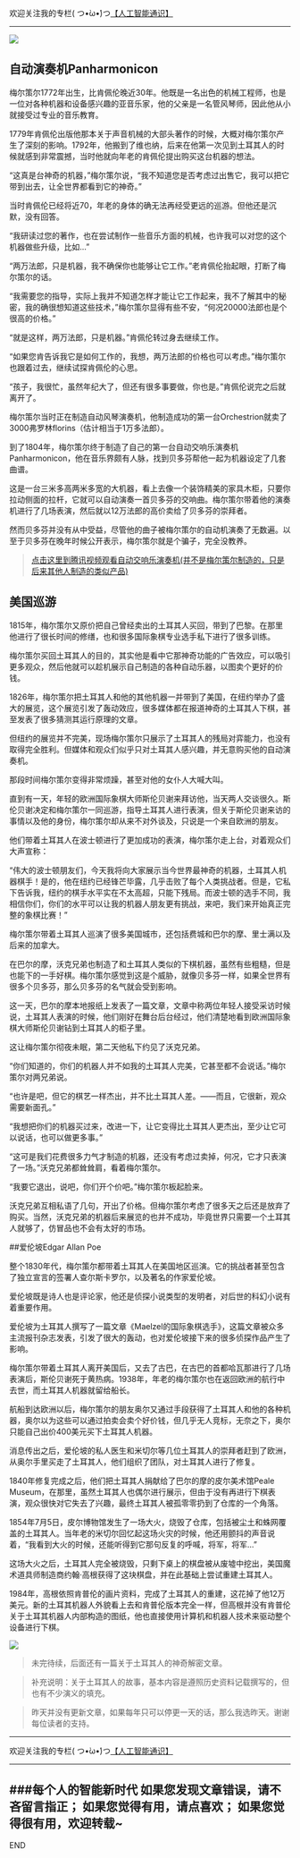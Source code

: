 欢迎关注我的专栏( つ•̀ω•́)つ[【人工智能通识】](https://www.jianshu.com/c/e9a7b7b7024d)

---

![](imgs/4324074-6cb2280025653291.png?imageMogr2/auto-orient/strip%7CimageView2/2/w/1240)

## 自动演奏机Panharmonicon

梅尔策尔1772年出生，比肯佩伦晚近30年。他既是一名出色的机械工程师，也是一位对各种机器和设备感兴趣的亚音乐家，他的父亲是一名管风琴师，因此他从小就接受过专业的音乐教育。

1779年肯佩伦出版他那本关于声音机械的大部头著作的时候，大概对梅尔策尔产生了深刻的影响。1792年，他搬到了维也纳，后来在他第一次见到土耳其人的时候就感到非常震撼，当时他就向年老的肯佩伦提出购买这台机器的想法。

“这真是台神奇的机器，”梅尔策尔说，“我不知道您是否考虑过出售它，我可以把它带到出去，让全世界都看到它的神奇。”

当时肯佩伦已经将近70，年老的身体的确无法再经受更远的巡游。但他还是沉默，没有回答。

“我研读过您的著作，也在尝试制作一些音乐方面的机械，也许我可以对您的这个机器做些升级，比如...”

“两万法郎，只是机器，我不确保你也能够让它工作。”老肯佩伦抬起眼，打断了梅尔策尔的话。

“我需要您的指导，实际上我并不知道怎样才能让它工作起来，我不了解其中的秘密，我的确很想知道这些技术，”梅尔策尔显得有些不安，“何况20000法郎也是个很高的价格。”

“就是这样，两万法郎，只是机器。”肯佩伦转过身去继续工作。

“如果您肯告诉我它是如何工作的，我想，两万法郎的价格也可以考虑。”梅尔策尔也跟着过去，继续试探肯佩伦的心思。

“孩子，我很忙，虽然年纪大了，但还有很多事要做，你也是。”肯佩伦说完之后就离开了。

梅尔策尔当时正在制造自动风琴演奏机，他制造成功的第一台Orchestrion就卖了3000弗罗林florins（估计相当于1万多法郎）。

到了1804年，梅尔策尔终于制造了自己的第一台自动交响乐演奏机Panharmonicon，他在音乐界颇有人脉，找到贝多芬帮他一起为机器设定了几套曲谱。

这是一台三米多高两米多宽的大机器，看上去像一个装饰精美的家具木柜，只要你拉动侧面的拉杆，它就可以自动演奏一首贝多芬的交响曲。梅尔策尔带着他的演奏机进行了几场表演，然后就以12万法郎的高价卖给了贝多芬的崇拜者。

然而贝多芬并没有从中受益，尽管他的曲子被梅尔策尔的自动机演奏了无数遍。以至于贝多芬在晚年时候公开表示，梅尔策尔就是个骗子，完全没教养。

>[点击这里到腾讯视频观看自动交响乐演奏机(并不是梅尔策尔制造的，只是后来其他人制造的类似产品)](https://v.qq.com/x/page/j0844pwzun5.html)


## 美国巡游

1815年，梅尔策尔又原价把自己曾经卖出的土耳其人买回，带到了巴黎。在那里他进行了很长时间的修缮，也和很多国际象棋专业选手私下进行了很多训练。

梅尔策尔买回土耳其人的目的，其实他是看中它那神奇功能的广告效应，可以吸引更多观众，然后他就可以趁机展示自己制造的各种自动乐器，以图卖个更好的价钱。

1826年，梅尔策尔把土耳其人和他的其他机器一并带到了美国，在纽约举办了盛大的展览，这个展览引发了轰动效应，很多媒体都在报道神奇的土耳其人下棋，甚至发表了很多猜测其运行原理的文章。

但纽约的展览并不完美，现场梅尔策尔只展示了土耳其人的残局对弈能力，也没有取得完全胜利。但媒体和观众们似乎只对土耳其人感兴趣，并无意购买他的自动演奏机。

那段时间梅尔策尔变得非常烦躁，甚至对他的女仆人大喊大叫。

直到有一天，年轻的欧洲国际象棋大师斯伦贝谢来拜访他，当天两人交谈很久。斯伦贝谢决定和梅尔策尔一同巡游，指导土耳其人进行表演，但关于斯伦贝谢来访的事情以及他的身份，梅尔策尔却从来不对外谈及，只说是一个来自欧洲的朋友。

他们带着土耳其人在波士顿进行了更加成功的表演，梅尔策尔走上台，对着观众们大声宣称：

“伟大的波士顿朋友们，今天我将向大家展示当今世界最神奇的机器，土耳其人机器棋手！是的，他在纽约已经锋芒毕露，几乎击败了每个人类挑战者。但是，它私下告诉我，纽约的棋手水平实在不太高超，只能下残局。而波士顿的选手不同，我相信你们，你们的水平可以让我的机器人朋友更有挑战，来吧，我们来开始真正完整的象棋比赛！”

梅尔策尔带着土耳其人巡演了很多美国城市，还包括费城和巴尔的摩、里士满以及后来的加拿大。

在巴尔的摩，沃克兄弟也制造了和土耳其人类似的下棋机器，虽然有些粗糙，但是也能下的一手好棋。梅尔策尔感觉到这是个威胁，就像贝多芬一样，如果全世界有很多个贝多芬，那么贝多芬的名气就会受到影响。

这一天，巴尔的摩本地报纸上发表了一篇文章，文章中称两位年轻人接受采访时候说，土耳其人表演的时候，他们刚好在舞台后台经过，他们清楚地看到欧洲国际象棋大师斯伦贝谢钻到土耳其人的柜子里。

这让梅尔策尔彻夜未眠，第二天他私下约见了沃克兄弟。

“你们知道的，你们的机器人并不如我的土耳其人完美，它甚至都不会说话。”梅尔策尔对两兄弟说。

“也许是吧，但它的棋艺一样杰出，并不比土耳其人差。——而且，它很新，观众需要新面孔。”

“我想把你们的机器买过来，改进一下，让它变得比土耳其人更杰出，至少让它可以说话，也可以做更多事。”

“这可是我们花费很多力气才制造的机器，还没有考虑过卖掉，何况，它才只表演了一场。”沃克兄弟都耸耸肩，看着梅尔策尔。

“我要它退出，说吧，你们开个价吧。”梅尔策尔板起脸来。

沃克兄弟互相私语了几句，开出了价格。但梅尔策尔考虑了很多天之后还是放弃了购买。当然，沃克兄弟的机器后来展览的也并不成功，毕竟世界只需要一个土耳其人就够了，仿冒品也不会有太好的市场。


##爱伦坡Edgar Allan Poe

整个1830年代，梅尔策尔都带着土耳其人在美国地区巡演。它的挑战者甚至包含了独立宣言的签署人查尔斯卡罗尔，以及著名的作家爱伦坡。

爱伦坡既是诗人也是评论家，他还是侦探小说类型的发明者，对后世的科幻小说有着重要作用。

爱伦坡为土耳其人撰写了一篇文章《Maelzel的国际象棋选手》，这篇文章被众多主流报刊杂志发表，引发了很大的轰动，也对爱伦坡接下来的很多侦探作品产生了影响。

梅尔策尔带着土耳其人离开美国后，又去了古巴，在古巴的首都哈瓦那进行了几场表演后，斯伦贝谢死于黄热病。1938年，年老的梅尔策尔也在返回欧洲的航行中去世，而土耳其人机器就留给船长。

航船到达欧洲以后，梅尔策尔的朋友奥尔又通过手段获得了土耳其人和他的各种机器，奥尔以为这些可以通过拍卖会卖个好价钱，但几乎无人竞标，无奈之下，奥尔只能自己出价400美元买下土耳其人机器。

消息传出之后，爱伦坡的私人医生和米切尔等几位土耳其人的崇拜者赶到了欧洲，从奥尔手里买走了土耳其人，他们组织了团队，对土耳其人进行了修复。

1840年修复完成之后，他们把土耳其人捐献给了巴尔的摩的皮尔美术馆Peale Museum，在那里，虽然土耳其人也偶尔进行展示，但由于没有再进行下棋表演，观众很快对它失去了兴趣，最终土耳其人被孤零零扔到了仓库的一个角落。

1854年7月5日，皮尔博物馆发生了一场大火，烧毁了仓库，包括被尘土和蛛网覆盖的土耳其人。当年老的米切尔回忆起这场火灾的时候，他还用颤抖的声音说着，“我看到大火的时候，还能听得到它那句反复的呼喊，将军，将军...”

这场大火之后，土耳其人完全被烧毁，只剩下桌上的棋盘被从废墟中挖出，美国魔术道具师制造商约翰·高根获得了这块棋盘，并在此基础上尝试重建土耳其人。

1984年，高根依照肯普伦的画片资料，完成了土耳其人的重建，这花掉了他12万美元。新的土耳其机器人外貌看上去和肯普伦版本完全一样，但高根并没有肯普伦关于土耳其机器人内部构造的图纸，他也直接使用计算机和机器人技术来驱动整个设备进行下棋。

![](imgs/4324074-7c63a520d8ede646.png?imageMogr2/auto-orient/strip%7CimageView2/2/w/1240)

> 未完待续，后面还有一篇关于土耳其人的神奇解密文章。

> 补充说明：关于土耳其人的故事，基本内容是遵照历史资料记载撰写的，但也有不少演义的填充。

> 昨天并没有更新文章，如果每年只可以停更一天的话，那么我选昨天。谢谢每位读者的支持。















---
欢迎关注我的专栏( つ•̀ω•́)つ[【人工智能通识】](https://www.jianshu.com/c/e9a7b7b7024d)

---
###每个人的智能新时代
如果您发现文章错误，请不吝留言指正；
如果您觉得有用，请点喜欢；
如果您觉得很有用，欢迎转载~
---
END